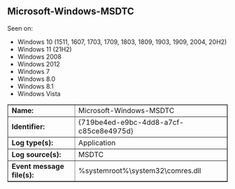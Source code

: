 ## Microsoft-Windows-MSDTC

Seen on:
* Windows 10 (1511, 1607, 1703, 1709, 1803, 1809, 1903, 1909, 2004, 20H2)
* Windows 11 (21H2)
* Windows 2008
* Windows 2012
* Windows 7
* Windows 8.0
* Windows 8.1
* Windows Vista

<table border="1" class="docutils">
  <tbody>
    <tr>
      <td><b>Name:</b></td>
      <td>Microsoft-Windows-MSDTC</td>
    </tr>
    <tr>
      <td><b>Identifier:</b></td>
      <td>{719be4ed-e9bc-4dd8-a7cf-c85ce8e4975d}</td>
    </tr>
    <tr>
      <td><b>Log type(s):</b></td>
      <td>Application</td>
    </tr>
    <tr>
      <td><b>Log source(s):</b></td>
      <td>MSDTC</td>
    </tr>
    <tr>
      <td><b>Event message file(s):</b></td>
      <td>%systemroot%\system32\comres.dll</td>
    </tr>
  </tbody>
</table>

&nbsp;

